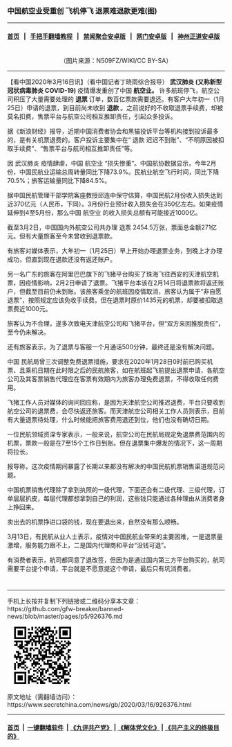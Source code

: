 ### 中国航空业受重创 飞机停飞 退票难退款更难(图)
------------------------

#### [首页](https://github.com/gfw-breaker/banned-news/blob/master/README.md) &nbsp;&nbsp;|&nbsp;&nbsp; [手把手翻墙教程](https://github.com/gfw-breaker/guides/wiki) &nbsp;&nbsp;|&nbsp;&nbsp; [禁闻聚合安卓版](https://github.com/gfw-breaker/bn-android) &nbsp;&nbsp;|&nbsp;&nbsp; [网门安卓版](https://github.com/oGate2/oGate) &nbsp;&nbsp;|&nbsp;&nbsp; [神州正道安卓版](https://github.com/SzzdOgate/update) 



<div class="article_right" style="fone-color:#000">
 <p style="text-align: center;">
  <img alt="" src="//img3.secretchina.com/pic/2020/3-16/p2648832a451368095-ss.jpg"/>
  <br>
   （图片来源：N509FZ/WIKI/CC BY-SA）
   <span id="hideid" name="hideid" style="color:red;display:none;">
    <span href="https://www.secretchina.com">
    </span>
   </span>
  </br>
 </p>
 <div id="txt-mid1-t21-2017">
  

---


  </div>
 </div>
 <p>
  【看中国2020年3月16日讯】（看中国记者丁晓雨综合报导）
  <strong>
   <span href="https://www.secretchina.com/news/gb/tag/武汉肺炎" target="_blank">
    武汉肺炎
   </span>
   (又称新型冠状病毒肺炎 COVID-19)
  </strong>
  疫情爆发重创了中国
  <strong>
   航空业。
  </strong>
  许多航班停飞，航空公司积压了大量需要处理的
  <strong>
   退票
  </strong>
  订单，数百亿票款需要退还。有客户大年初一（1月25日）申请的退票，到目前尚未收到
  <strong>
   退款
  </strong>
  。之前说好的不收取退票手续费，却被莫名扣费，售票平台与航空公司相互推卸责任，引起众多投诉。
  <span id="hideid" name="hideid" style="color:red;display:none;">
   <span href="https://www.secretchina.com">
   </span>
  </span>
 </p>
 <p>
  据《新浪财经》报导，近期中国消费者协会和黑猫投诉平台等机构接到投诉最多的，是有关机票退费的。客户投诉主要集中在“
  <span href="https://www.secretchina.com/news/gb/tag/退款" target="_blank">
   退款
  </span>
  迟迟不到账”、“不明原因被扣取手续费”、“售票平台与航司相互推卸责任”等。
 </p>
 <p>
  因
  <span href="https://zh.wikipedia.org/wiki/2019冠状病毒病疫情" target="_blank">
   武汉肺炎
  </span>
  疫情肆虐，中国
  <span href="https://zh.wikipedia.org/wiki/航空" target="_blank">
   航空业
  </span>
  “损失惨重”。中国航协数据显示，今年2月份，中国民航业运输总周转量同比下降73.9%。民航业航空飞行时间，同比下降70.5%；旅客运输量同比下降84.5%。
 </p>
 <p>
  据中国民航管理干部学院客座教授邱连中保守估算，中国民航2月份收入损失达到近370亿元（人民币，下同）。3月份行业预计收入损失会在350亿左右。如果疫情延伸到4至5月份，那么中国
  <span href="https://www.secretchina.com/news/gb/tag/航空业" target="_blank">
   航空业
  </span>
  的收入损失总额有可能接近1000亿。
 </p>
 <p>
  截至3月2日，中国国内外航空公司共办理
  <span href="https://www.secretchina.com/news/gb/tag/退票" target="_blank">
   退票
  </span>
  2454.5万张，票面总金额271亿元。但有大量旅客至今未曾收到退票款。
 </p>
 <p>
  有旅客对媒体表示，大年初一（1月25日）早上开始办理退票业务，到晚上才办理成功，但直到现在退款还没有返还账户。
 </p>
 <p>
  另一名广东的旅客在阿里巴巴旗下的飞猪平台购买了珠海飞往西安的天津航空机票，因疫情影响，2月2日申请了退票。飞猪平台本该在2月14日将退票款将返还账户，但截至目前仍未到账。该旅客乘坐的航班因疫情取消，旅客认为属于“非自愿退票”，按照规定应该免收手续费。但在退票时原价1435元的机票，却要被扣取退票费近1000元。
 </p>
 <p>
  旅客认为不合理，遂多次致电天津航空公司和飞猪平台，但“双方来回推脱责任”，至今仍未解决。
 </p>
 <p>
  还有旅客表示，为了退票与客服一个月通话500分钟，最终还是没有解决问题。
 </p>
 <p>
  <span href="https://www.secretchina.com" target="_blank">
   中国
  </span>
  民航局曾三次调整免费退票措施，要求在2020年1月28日0时前已购买机票、且乘机日期在此时限之后的民航旅客，如在航班起飞前提出退票申请，各航空公司及其客票销售代理应在客票有效期内为旅客办理免费退票，不得收取任何费用。
 </p>
 <p>
  飞猪工作人员对媒体的询问回应称，是因为天津航空公司推迟退费，平台只要收到航空公司的退票费，会尽快返还旅客。而天津航空公司相关工作人员则表示，目前有大量退票待处理，什么时候能把旅客费用退还到位，他们也没有确切日期。
 </p>
 <p>
  一位民航领域资深专家表示，一般来说，航空公司在民航局规定免退票费范围内的机票，票款一般是在7至15个工作日到账。但在退票集中爆发的情况下，这一周期将拉长。
 </p>
 <p>
  报导称，这次疫情期间暴露了长期以来都没有解决的中国民航机票销售渠道规范问题。
 </p>
 <p>
  中国机票销售代理除了拿到执照的一级代理，下面还会有二级代理、三级代理，订单层层扒皮，每层代理都想拿到自己的利润，这些钱只能通过各种理由从消费者身上挣回来。
 </p>
 <p>
  卖出去的机票挣进口袋的钱，现在要退出来，自然没有那么顺畅。
 </p>
 <p>
  3月13日，有民航从业人士表示，疫情对中国民航业带来的主要困难，一是退票量激增，服务能力跟不上，二是国内代理商和平台“没钱可退”。
 </p>
 <p>
  有消费者表示，航司都同意了退改签，但因为是通过国内第三方平台购买的，航司需要平台提个申请，平台就是不愿意提这个申请，最后只有坑消费者。
  <center>
   <div>
    <div id="txt-mid2-t22-2017" style="display: block;  max-height: 351px;  overflow: hidden;">
     <div id="SC-21xxx">
     </div>
     <ins class="adsbygoogle" data-ad-client="ca-pub-1276641434651360" data-ad-format="auto" data-ad-slot="4301710469" data-full-width-responsive="true" style="display:block">
     </ins>
    </div>
   </div>
  </center>
  <div style="padding-top:12px;">
  </div>
 </p>
</div>

<hr/>
手机上长按并复制下列链接或二维码分享本文章：<br/>
https://github.com/gfw-breaker/banned-news/blob/master/pages/p5/926376.md <br/>
<a href='https://github.com/gfw-breaker/banned-news/blob/master/pages/p5/926376.md'><img src='https://github.com/gfw-breaker/banned-news/blob/master/pages/p5/926376.md.png'/></a> <br/>
原文地址（需翻墙访问）：https://www.secretchina.com/news/gb/2020/03/16/926376.html


------------------------
#### [首页](https://github.com/gfw-breaker/banned-news/blob/master/README.md) &nbsp;|&nbsp; [一键翻墙软件](https://github.com/gfw-breaker/nogfw/blob/master/README.md) &nbsp;| [《九评共产党》](https://github.com/gfw-breaker/9ping.md/blob/master/README.md#九评之一评共产党是什么) | [《解体党文化》](https://github.com/gfw-breaker/jtdwh.md/blob/master/README.md) | [《共产主义的终极目的》](https://github.com/gfw-breaker/gczydzjmd.md/blob/master/README.md)


<img src='http://gfw-breaker.win/banned-news/pages/p5/926376.md' width='0px' height='0px'/>